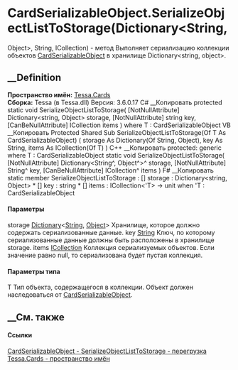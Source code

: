 # CardSerializableObject.SerializeObjectListToStorage<T>(Dictionary<String,
Object>, String, ICollection<T>) - метод
Выполняет сериализацию коллекции объектов
[CardSerializableObject](T_Tessa_Cards_CardSerializableObject.htm) в хранилище
Dictionary<string, object>.
## __Definition
 **Пространство имён:** [Tessa.Cards](N_Tessa_Cards.htm)  
 **Сборка:** Tessa (в Tessa.dll) Версия: 3.6.0.17
C# __Копировать
     protected static void SerializeObjectListToStorage<T>(
    	[NotNullAttribute] Dictionary<string, Object> storage,
    	[NotNullAttribute] string key,
    	[CanBeNullAttribute] ICollection<T> items
    )
    where T : CardSerializableObject
VB __Копировать
     Protected Shared Sub SerializeObjectListToStorage(Of T As CardSerializableObject) ( 
    	<NotNullAttribute> storage As Dictionary(Of String, Object),
    	<NotNullAttribute> key As String,
    	<CanBeNullAttribute> items As ICollection(Of T)
    )
C++ __Копировать
     protected:
    generic<typename T>
    where T : CardSerializableObject
    static void SerializeObjectListToStorage(
    	[NotNullAttribute] Dictionary<String^, Object^>^ storage, 
    	[NotNullAttribute] String^ key, 
    	[CanBeNullAttribute] ICollection<T>^ items
    )
F# __Копировать
     static member SerializeObjectListToStorage : 
            [<NotNullAttribute>] storage : Dictionary<string, Object> * 
            [<NotNullAttribute>] key : string * 
            [<CanBeNullAttribute>] items : ICollection<'T> -> unit  when 'T : CardSerializableObject
#### Параметры
storage
[Dictionary](https://learn.microsoft.com/dotnet/api/system.collections.generic.dictionary-2)<[String](https://learn.microsoft.com/dotnet/api/system.string),
[Object](https://learn.microsoft.com/dotnet/api/system.object)>
    Хранилище, которое должно содержать сериализованные данные.
key [String](https://learn.microsoft.com/dotnet/api/system.string)
     Ключ, по которому сериализованные данные должны быть расположены в хранилище storage. 
items
[ICollection](https://learn.microsoft.com/dotnet/api/system.collections.generic.icollection-1)<T>
     Коллекция сериализуемых объектов. Если значение равно null, то сериализована будет пустая коллекция. 
#### Параметры типа
T
     Тип объекта, содержащегося в коллекции. Объект должен наследоваться от [CardSerializableObject](T_Tessa_Cards_CardSerializableObject.htm). 
## __См. также
#### Ссылки
[CardSerializableObject - ](T_Tessa_Cards_CardSerializableObject.htm)
[SerializeObjectListToStorage -
перегрузка](Overload_Tessa_Cards_CardSerializableObject_SerializeObjectListToStorage.htm)
[Tessa.Cards - пространство имён](N_Tessa_Cards.htm)
